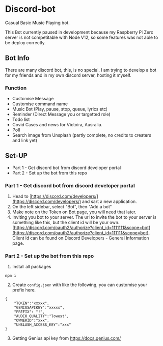 # Discord-bot

Casual Basic Music Playing bot.

This Bot currently paused in development because my Raspberry Pi Zero server is not competitable with Node V12, so some features was not able to be deploy correctly. 

## Bot Info

There are many discord bot, this, is no special. I am trying to develop a bot for my friends and in my own discord server, hosting it myself. 

### Function 

- Customise Message
- Customise command name
- Music Bot (Play, pause, stop, queue, lyrics etc)
- Reminder (Direct Message you or targetted role)
- Todo list
- Covid Cases and news for Victoira, Ausralia.
- Poll
- Search image from Unsplash (partly complete, no credits to creaters and link yet)

## Set-UP 

- Part 1 - Get discord bot from discord developer portal
- Part 2 - Set up the bot from this repo
### Part 1 - Get discord bot from discord developer portal

1.  Head to [https://discord.com/developers/](https://discord.com/developers/) and sart a new application.
2. On the left sidebar, select "Bot", then "Add a bot" 
3. Make note on the Token on Bot page, you will need that later. 
4. Inviting you bot to your server. The url to invite the bot to your server is something like this, but the client id will be your own. [https://discord.com/oauth2/authorize?client_id=1111111&scope=bot](https://discord.com/oauth2/authorize?client_id=111111&scope=bot). Client Id can be found on Discord Developers - General Information page. 

### Part 2 - Set up the bot from this repo

1. Install all packages

`npm i`


2. Create `config.json` with like the following, you can customise your prefix here.

```
{
	"TOKEN":"xxxxx",
	"GENIUSAPIKEY":"xxxxx",
	"PREFIX": "!",
	"AUDIO_QUALITY":"lowest", 
	"OWNERID":"xxx",
	"UNSLASH_ACCESS_KEY":"xxx"
}
```


3. Getting Genius api key from https://docs.genius.com/

